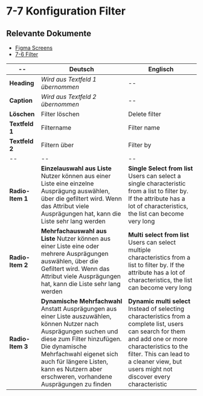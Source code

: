 # 7-7 Konfiguration Filter

## Relevante Dokumente

* [Figma Screens](https://www.figma.com/file/ObpEGoczbPSUsnoH7aPFLbdy/Workflow-Generator-Screens?node-id=93%3A904)
* [7-6 Filter](../pages/7-6_filters.md)

-- | Deutsch | Englisch
---|---|---
**Heading** | *Wird aus Textfeld 1 übernommen* | --
**Caption** | *Wird aus Textfeld 2 übernommen* | --
**Löschen** | Filter löschen | Delete filter
**Textfeld 1** | Filtername | Filter name
**Textfeld 2** | Filtern über | Filter by
-- | -- | --
**Radio-Item 1** | **Einzelauswahl aus Liste** Nutzer können aus einer Liste eine einzelne Ausprägung auswählen, über die gefiltert wird. Wenn das Attribut viele Ausprägungen hat, kann die Liste sehr lang werden | **Single Select from list** Users can select a single characteristic from a list to filter by. If the attribute has a lot of characteristics, the list can become very long
**Radio-Item 2** | **Mehrfachauswahl aus Liste** Nutzer können aus einer Liste eine oder mehrere Ausprägungen auswählen, über die Gefiltert wird. Wenn das Attribut viele Ausprägungen hat, kann die Liste sehr lang werden | **Multi select from list** Users can select multiple characteristics from a list to filter by. If the attribute has a lot of characteristics, the list can become very long
**Radio-Item 3** | **Dynamische Mehrfachwahl** Anstatt Ausprägungen aus einer Liste auszuwählen, können Nutzer nach Ausprägungen suchen und diese zum Filter hinzufügen. Die dynamische Mehrfachwahl eigenet sich auch für längere Listen, kann es Nutzern aber erschweren, vorhandene Ausprägungen zu finden | **Dynamic multi select** Instead of selecting characteristics from a complete list, users can search for them and add one or more characteristics to the filter. This can lead to a cleaner view, but users might not discover every characteristic
